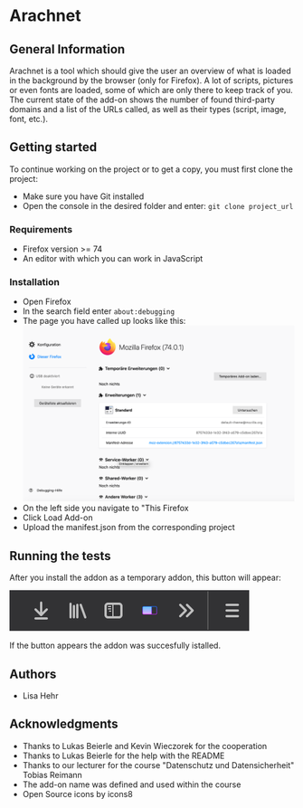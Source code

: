 # Arachnet


## General Information

Arachnet is a tool which should give the user an overview of 
what is loaded in the background by the browser (only for Firefox). 
A lot of scripts, pictures or even fonts are loaded, some of which are only 
there to keep track of you. <br>
The current state of the add-on shows the number of found third-party 
domains and a list of the URLs called, as well as their types (script, image, font, etc.).


## Getting started 

To continue working on the project or to get a copy, you must first clone the project:

* Make sure you have Git installed 
* Open the console in the desired folder and enter: `git clone project_url`


### Requirements

* Firefox version >= 74 
* An editor with which you can work in JavaScript 


### Installation

* Open Firefox 
* In the search field enter `about:debugging` 
* The page you have called up looks like this:
![bild](image/bild1.png)
* On the left side you navigate to "This Firefox 
* Click Load Add-on 
* Upload the manifest.json from the corresponding project 


## Running the tests

After you install the addon as a temporary addon, this button will appear:

![toolbar](image/bild2.png)

If the button appears the addon was succesfully istalled.

## Authors 

* Lisa Hehr


## Acknowledgments

* Thanks to Lukas Beierle and Kevin Wieczorek for the cooperation
* Thanks to Lukas Beierle for the help with the README
* Thanks to our lecturer for the course "Datenschutz und Datensicherheit" Tobias Reimann
* The add-on name was defined and used within the course
* Open Source icons by icons8 
